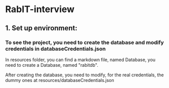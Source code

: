 # RabIT-interview

## 1. Set up environment:
### To see the project, you need to create the database and modify credentials in databaseCredentials.json
<p>In resources folder, you can find a markdown file, named Database, you need to create a Database, named "rabitdb".</p>
<p>After creating the database, you need to modify, for the real credentials, the dummy ones at resources/databaseCredentials.json</p>